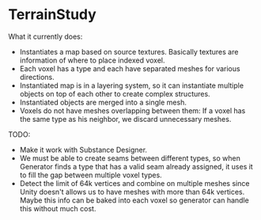 # TerrainStudy

What it currently does:
* Instantiates a map based on source textures. Basically textures are information of where to place indexed voxel.
* Each voxel has a type and each have separated meshes for various directions.
* Instantiated map is in a layering system, so it can instantiate multiple objects on top of each other to create complex structures.
* Instantiated objects are merged into a single mesh.
* Voxels do not have meshes overlapping between them: If a voxel has the same type as his neighbor, we discard unnecessary meshes. 

TODO:

* Make it work with Substance Designer.
* We must be able to create seams between different types, so when Generator finds a type that has a valid seam already assigned, it uses it to fill the gap between multiple voxel types.
* Detect the limit of 64k vertices and combine on multiple meshes since Unity doesn't allows us to have meshes with more than 64k vertices. Maybe this info can be baked into each voxel so generator can handle this without much cost.
